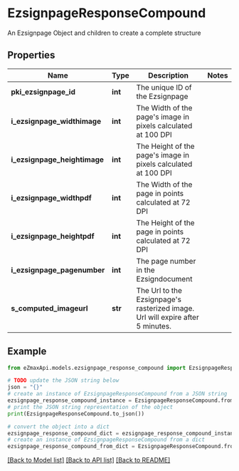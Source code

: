 # EzsignpageResponseCompound

An Ezsignpage Object and children to create a complete structure

## Properties

Name | Type | Description | Notes
------------ | ------------- | ------------- | -------------
**pki_ezsignpage_id** | **int** | The unique ID of the Ezsignpage | 
**i_ezsignpage_widthimage** | **int** | The Width of the page&#39;s image in pixels calculated at 100 DPI | 
**i_ezsignpage_heightimage** | **int** | The Height of the page&#39;s image in pixels calculated at 100 DPI | 
**i_ezsignpage_widthpdf** | **int** | The Width of the page in points calculated at 72 DPI | 
**i_ezsignpage_heightpdf** | **int** | The Height of the page in points calculated at 72 DPI | 
**i_ezsignpage_pagenumber** | **int** | The page number in the Ezsigndocument | 
**s_computed_imageurl** | **str** | The Url to the Ezsignpage&#39;s rasterized image.  Url will expire after 5 minutes. | 

## Example

```python
from eZmaxApi.models.ezsignpage_response_compound import EzsignpageResponseCompound

# TODO update the JSON string below
json = "{}"
# create an instance of EzsignpageResponseCompound from a JSON string
ezsignpage_response_compound_instance = EzsignpageResponseCompound.from_json(json)
# print the JSON string representation of the object
print(EzsignpageResponseCompound.to_json())

# convert the object into a dict
ezsignpage_response_compound_dict = ezsignpage_response_compound_instance.to_dict()
# create an instance of EzsignpageResponseCompound from a dict
ezsignpage_response_compound_from_dict = EzsignpageResponseCompound.from_dict(ezsignpage_response_compound_dict)
```
[[Back to Model list]](../README.md#documentation-for-models) [[Back to API list]](../README.md#documentation-for-api-endpoints) [[Back to README]](../README.md)


